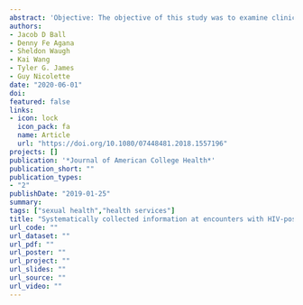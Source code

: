 ```yaml
---
abstract: 'Objective: The objective of this study was to examine clinical and epidemiological information collected by Student Health Center (SHC) providers on HIV-positive students, and benchmark this information against Infectious Disease Society of America guidelines. Participants: Students who utilized the SHC and had an ICD-9 code indicating positive HIV status between 2005 and 2015 (3 = 7). Methods: In June 2016, we accessed the free-form provider notes of the SHC’s electronic medical records to identify specific, recorded epidemiological and clinical information. Results: Seven unique students sought care at the SHC during the study period. Current sexual risk taking and other known behavioral risk factors were absent from all records, along with CD4 count and viral load. ART status was only available for one patient, and he was not on ART. The information collected failed to meet IDSA benchmarks. Conclusion: Clinically- and epidemiologically-relevant information is not systematically collected from HIV-positive students at SHCs.'
authors:
- Jacob D Ball
- Denny Fe Agana
- Sheldon Waugh
- Kai Wang
- Tyler G. James
- Guy Nicolette
date: "2020-06-01"
doi: 
featured: false
links:
- icon: lock
  icon_pack: fa
  name: Article
  url: "https://doi.org/10.1080/07448481.2018.1557196"
projects: []
publication: '*Journal of American College Health*'
publication_short: ""
publication_types:
- "2"
publishDate: "2019-01-25"
summary: 
tags: ["sexual health","health services"]
title: "Systematically collected information at encounters with HIV-positive students: A review of 10 years of electronic medical records"
url_code: ""
url_dataset: ""
url_pdf: ""
url_poster: ""
url_project: ""
url_slides: ""
url_source: ""
url_video: ""
---
```

<script type="text/javascript" src="https://d1bxh8uas1mnw7.cloudfront.net/assets/embed.js"></script><div class='altmetric-embed' data-badge-type='donut' data-condensed='true' data-badge-details='right' data-doi="10.1080/07448481.2018.1557196"></div>